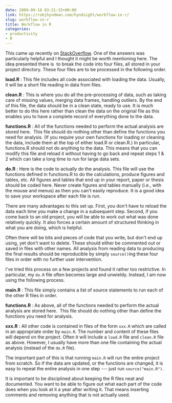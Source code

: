 ```yaml
---
date: 2009-09-18 03:21:33+00:00
link: https://robjhyndman.com/hyndsight/workflow-in-r/
slug: workflow-in-r
title: Workflow in R
categories:
- productivity
- R
---
```


This came up recently on [StackOverflow](http://stackoverflow.com/questions/1429907/workflow-for-statistical-analysis-and-report-writing). One of the answers was particularly helpful and I thought it might be worth mentioning here. The idea presented there is  to break the code into four files, all stored in your project directory. These four files are to be processed in the following order.

**load.R**
:     This file includes all code associated with loading the data. Usually, it will be a short file reading in data from files.

**clean.R**
:    This is where you do all the pre-processing of data, such as taking care of missing values, merging data frames, handling outliers. By the end of this file, the data should be in a clean state, ready to use. It is much better to do this here rather than clean the data on the original file as this enables you to have a complete record of everything done to the data.

**functions.R**
:    All of the functions needed to perform the actual analysis are stored here.  This file should do nothing other than define the functions you need for analysis. (If you require your own functions for loading or cleaning the data, include them at the top of either load.R or clean.R.) In particular, functions.R should not do anything to the data. This means that you can modify this file and reload it without having to go back and repeat steps 1 & 2 which can take a long time to run for large data sets.

**do.R**
:    Here is the code to actually do the analysis. This file will use the functions defined in functions.R to do the calculations, produce figures and tables, etc. All figures and tables that end up in your report, paper or thesis should be coded here. Never create figures and tables manually (i.e., with the mouse and menus) as then you can't easily reproduce.
It is a good idea to save your workspace after each file is run.

There are many advantages to this set up. First, you don't have to reload the data each time you make a change in a subsequent step. Second, if you come back to an old project, you will be able to work out what was done relatively quickly. It also forces a certain amount of structured thinking in what you are doing, which is helpful.

Often there will be bits and pieces of code that you write, but don't end up using, yet don't want to delete. These should either be commented out or saved in files with other names. All analysis from reading data to producing the final results should be reproducible by simply `source()`ing these four files in order with no further user intervention.

I've tried this process on a few projects and found it rather too restrictive. In particular, my `do.R` file often becomes large and unwieldy. Instead, I am now using the following process.

**main.R**
:    This file simply contains a list of source statements to run each of the other R files in order.

**functions.R**
:    As above, all of the functions needed to perform the actual analysis are stored here.  This file should do nothing other than define the functions you need for analysis.

**xxx.R**
:    All other code is contained in files of the form `xxx.R` which are called in an appropriate order by `main.R`. The number and content of these files will depend on the project. Often it will include a `load.R` file and `clean.R` file as above. However, I usually have more than one file containing the actual analysis (instead of the `do.R` file).

The important part of this is that running `main.R` will run the entire project from scratch. So if the data are updated, or the functions are changed, it is easy to repeat the entire analysis in one step --- just run `source("main.R")`.

It is important to be disciplined about keeping the R files neat and documented. You want to be able to figure out what each part of the code does when you look at it a year after writing it. That means inserting comments and removing anything that is not actually used.
